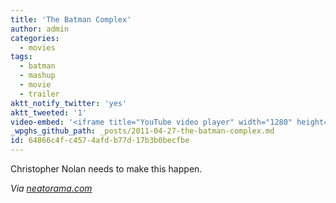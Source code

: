 ```yaml
---
title: 'The Batman Complex'
author: admin
categories:
  - movies
tags:
  - batman
  - mashup
  - movie
  - trailer
aktt_notify_twitter: 'yes'
aktt_tweeted: '1'
video-embed: '<iframe title="YouTube video player" width="1280" height="750" src="http://www.youtube.com/embed/6RppxhOdby4?rel=0&amp;hd=1" frameborder="0" allowfullscreen></iframe>'
_wpghs_github_path: _posts/2011-04-27-the-batman-complex.md
id: 64866c4f-c457-4afd-b77d-17b3b0becfbe
---
```

<p>Christopher Nolan needs to make this happen.</p>
<p><em>Via <a href="http://www.neatorama.com/2011/04/27/the-batman-complex/" title="" target="">neatorama.com</a></em></p>
